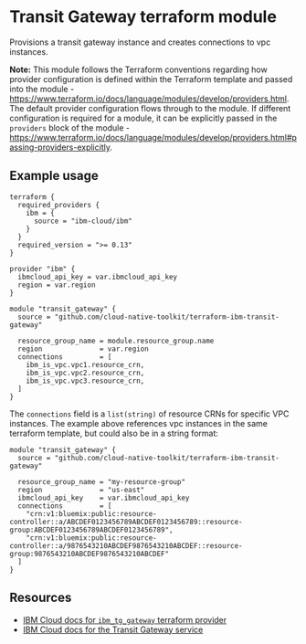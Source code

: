 # Transit Gateway terraform module

Provisions a transit gateway instance and creates connections to vpc instances.

**Note:** This module follows the Terraform conventions regarding how provider configuration is defined within the Terraform template and passed into the module - https://www.terraform.io/docs/language/modules/develop/providers.html. The default provider configuration flows through to the module. If different configuration is required for a module, it can be explicitly passed in the `providers` block of the module - https://www.terraform.io/docs/language/modules/develop/providers.html#passing-providers-explicitly.

## Example usage

```
terraform {
  required_providers {
    ibm = {
      source = "ibm-cloud/ibm"
    }
  }
  required_version = ">= 0.13"
}

provider "ibm" {
  ibmcloud_api_key = var.ibmcloud_api_key
  region = var.region
}

module "transit_gateway" {
  source = "github.com/cloud-native-toolkit/terraform-ibm-transit-gateway"
  
  resource_group_name = module.resource_group.name
  region              = var.region
  connections         = [
    ibm_is_vpc.vpc1.resource_crn, 
    ibm_is_vpc.vpc2.resource_crn, 
    ibm_is_vpc.vpc3.resource_crn, 
  ]
}
```

The `connections` field is a `list(string)` of resource CRNs for specific VPC instances.   The example above references vpc instances in the same terraform template, but could also be in a string format:

```
module "transit_gateway" {
  source = "github.com/cloud-native-toolkit/terraform-ibm-transit-gateway"
  
  resource_group_name = "my-resource-group"
  region              = "us-east"
  ibmcloud_api_key    = var.ibmcloud_api_key
  connections         = [
    "crn:v1:bluemix:public:resource-controller::a/ABCDEF0123456789ABCDEF0123456789::resource-group:ABCDEF0123456789ABCDEF0123456789",
    "crn:v1:bluemix:public:resource-controller::a/9876543210ABCDEF9876543210ABCDEF::resource-group:9876543210ABCDEF9876543210ABCDEF"
  ]
}
```

## Resources

- [IBM Cloud docs for `ibm_tg_gateway` terraform provider](https://cloud.ibm.com/docs/ibm-cloud-provider-for-terraform?topic=ibm-cloud-provider-for-terraform-tg-resource)
- [IBM Cloud docs for the Transit Gateway service](https://cloud.ibm.com/docs/transit-gateway?topic=transit-gateway-getting-started)

